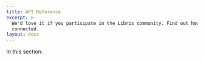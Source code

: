 ```yaml
---
title: API Reference
excerpt: >-
  We'd love it if you participate in the Libris community. Find out how to get
  connected.
layout: docs
---
```


In this section: